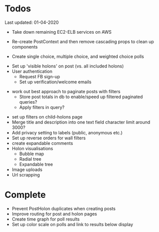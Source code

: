 # Todos
Last updated: 01-04-2020

+ Take down remaining EC2-ELB services on AWS
- Re-create PostContext and then remove cascading props to clean up components
+ Create single choice, multiple choice, and weighted choice polls
- Set up 'visible holons' on post (vs. all included holons)
- User authentication
    - Request FB sign-up
    - Set up verification/welcome emails
+ work out best approach to paginate posts with filters
    - Store post totals in db to enable/speed up filtered paginated queries?
    - Apply filters in query?
- set up filters on child-holons page
- Merge title and description into one text field character limit around 3000?
- Add privacy setting to labels (public, anonymous etc.)
- Set up reverse orders for wall filters
- create expandable comments
- Holon visualisations
    - Bubble map
    - Radial tree
    - Expandable tree
- Image uploads
- Url scrapping

# Complete
- Prevent PostHolon duplicates when creating posts
- Improve routing for post and holon pages
- Create time graph for poll results
- Set up color scale on polls and link to results below display
